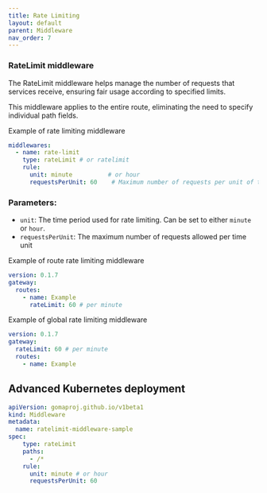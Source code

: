 ```yaml
---
title: Rate Limiting
layout: default
parent: Middleware
nav_order: 7
---
```



### RateLimit middleware

The RateLimit middleware helps manage the number of requests that services receive, ensuring fair usage according to specified limits. 

This middleware applies to the entire route, eliminating the need to specify individual path fields.

Example of rate limiting middleware

```yaml
middlewares:
  - name: rate-limit
    type: rateLimit # or ratelimit
    rule:
      unit: minute          # or hour
      requestsPerUnit: 60    # Maximum number of requests per unit of time
```
### Parameters:

- `unit`: The time period used for rate limiting. Can be set to either `minute` or `hour`.
- `requestsPerUnit`: The maximum number of requests allowed per time unit

Example of route rate limiting middleware

```yaml
version: 0.1.7
gateway:
  routes:
    - name: Example
      rateLimit: 60 # per minute
```

Example of global rate limiting middleware

```yaml
version: 0.1.7
gateway:
  rateLimit: 60 # per minute
  routes:
    - name: Example
```

## Advanced Kubernetes deployment

```yaml
apiVersion: gomaproj.github.io/v1beta1
kind: Middleware
metadata:
  name: ratelimit-middleware-sample
spec:
    type: rateLimit
    paths:
      - /*
    rule:
      unit: minute # or hour
      requestsPerUnit: 60
```